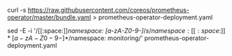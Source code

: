 curl -s https://raw.githubusercontent.com/coreos/prometheus-operator/master/bundle.yaml > prometheus-operator-deployment.yaml

sed -E -i '/[[:space:]]_namespace: [a-zA-Z0-9-]_$/s/namespace:[[:space:]]*[a-zA-Z0-9-]*$/namespace: monitoring/' prometheus-operator-deployment.yaml
